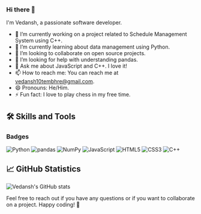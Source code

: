 ### Hi there 👋

I'm Vedansh, a passionate software developer.

- 🔭 I’m currently working on a project related to Schedule Management System using C++.
- 🌱 I’m currently learning about data management using Python.
- 👯 I’m looking to collaborate on open source projects.
- 🤔 I’m looking for help with understanding pandas.
- 💬 Ask me about JavaScript and C++. I love it!
- 📫 How to reach me: You can reach me at vedansh10tembhre@gmail.com.
- 😄 Pronouns: He/Him.
- ⚡ Fun fact: I love to play chess in my free time.

## 🛠 Skills and Tools


### Badges
![Python](https://img.shields.io/badge/-Python-3776AB?style=flat-square&logo=python&logoColor=white)
![pandas](https://img.shields.io/badge/-pandas-150458?style=flat-square&logo=pandas&logoColor=white)
![NumPy](https://img.shields.io/badge/-NumPy-013243?style=flat-square&logo=numpy&logoColor=white)
![JavaScript](https://img.shields.io/badge/-JavaScript-F7DF1E?style=flat-square&logo=javascript&logoColor=black)
![HTML5](https://img.shields.io/badge/-HTML5-E34F26?style=flat-square&logo=html5&logoColor=white)
![CSS3](https://img.shields.io/badge/-CSS3-1572B6?style=flat-square&logo=css3&logoColor=white)
![C++](https://img.shields.io/badge/-C++-00599C?style=flat-square&logo=c%2B%2B&logoColor=white)
<!-- Add more badges here -->

## 📈 GitHub Statistics

![Vedansh's GitHub stats](https://github-readme-stats.vercel.app/api?username=vedansh&show_icons=true&theme=radical)

Feel free to reach out if you have any questions or if you want to collaborate on a project. Happy coding! 🚀